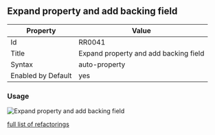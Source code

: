 ## Expand property and add backing field

Property | Value
--- | ---
Id|RR0041
Title|Expand property and add backing field
Syntax|auto\-property
Enabled by Default|yes

### Usage

![Expand property and add backing field](../../images/refactorings/ExpandPropertyAndAddBackingField.png)

[full list of refactorings](Refactorings.md)